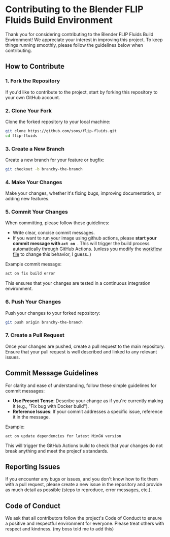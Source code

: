 # Contributing to the Blender FLIP Fluids Build Environment

Thank you for considering contributing to the Blender FLIP Fluids Build Environment! We appreciate your interest in improving this project. To keep things running smoothly, please follow the guidelines below when contributing.

## How to Contribute

### 1. Fork the Repository

If you'd like to contribute to the project, start by forking this repository to your own GitHub account.

### 2. Clone Your Fork

Clone the forked repository to your local machine:

```bash
git clone https://github.com/soos/flip-fluids.git
cd flip-fluids
```

### 3. Create a New Branch

Create a new branch for your feature or bugfix:

```bash
git checkout -b branchy-the-branch
```

### 4. Make Your Changes

Make your changes, whether it's fixing bugs, improving documentation, or adding new features.

### 5. Commit Your Changes

When committing, please follow these guidelines:

- Write clear, concise commit messages.
- If you want to run your image using github actions, please **start your commit message with `act on `**. This will trigger the build process automatically through GitHub Actions. \(unless you modify the [workflow file](.github/workflows/docker-image.yml) to change this behavior, I guess..\)

Example commit message:

```bash
act on fix build error
```

This ensures that your changes are tested in a continuous integration environment.

### 6. Push Your Changes

Push your changes to your forked repository:

```bash
git push origin branchy-the-branch
```

### 7. Create a Pull Request

Once your changes are pushed, create a pull request to the main repository. Ensure that your pull request is well described and linked to any relevant issues.

## Commit Message Guidelines

For clarity and ease of understanding, follow these simple guidelines for commit messages:

- **Use Present Tense**: Describe your change as if you're currently making it (e.g., "Fix bug with Docker build").
- **Reference Issues**: If your commit addresses a specific issue, reference it in the message.

Example:

```
act on update dependencies for latest MinGW version
```

This will trigger the GitHub Actions build to check that your changes do not break anything and meet the project's standards.

## Reporting Issues

If you encounter any bugs or issues, and you don't know how to fix them with a pull request, please create a new issue in the repository and provide as much detail as possible (steps to reproduce, error messages, etc.).

## Code of Conduct

We ask that all contributors follow the project's Code of Conduct to ensure a positive and respectful environment for everyone. Please treat others with respect and kindness. (my boss told me to add this)
